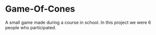 # Game-Of-Cones
A small game made during a course in school. In this project we were 6 people who participated. 

